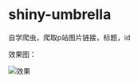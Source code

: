 # shiny-umbrella

自学爬虫，爬取p站图片链接，标题，id

效果图：

![效果](https://user-images.githubusercontent.com/70384877/111091395-c2bc9380-856d-11eb-8a96-c7b896a83961.png)
